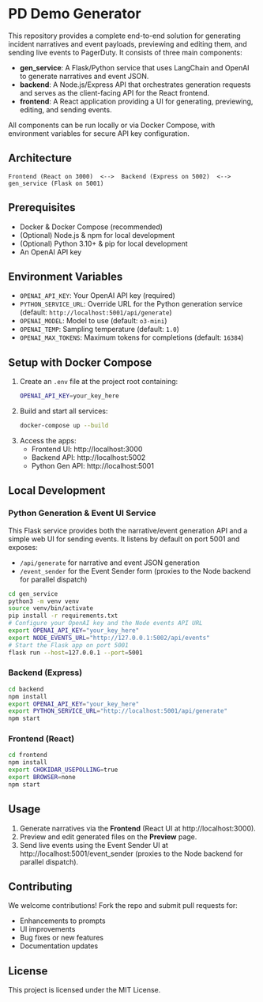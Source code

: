 # PD Demo Generator

This repository provides a complete end-to-end solution for generating incident narratives and event payloads, previewing and editing them, and sending live events to PagerDuty. It consists of three main components:

- **gen_service**: A Flask/Python service that uses LangChain and OpenAI to generate narratives and event JSON.
- **backend**: A Node.js/Express API that orchestrates generation requests and serves as the client-facing API for the React frontend.
- **frontend**: A React application providing a UI for generating, previewing, editing, and sending events.

All components can be run locally or via Docker Compose, with environment variables for secure API key configuration.

## Architecture

```
Frontend (React on 3000)  <-->  Backend (Express on 5002)  <-->  gen_service (Flask on 5001)
```

## Prerequisites

- Docker & Docker Compose (recommended)
- (Optional) Node.js & npm for local development
- (Optional) Python 3.10+ & pip for local development
- An OpenAI API key

## Environment Variables

- `OPENAI_API_KEY`: Your OpenAI API key (required)
- `PYTHON_SERVICE_URL`: Override URL for the Python generation service (default: `http://localhost:5001/api/generate`)
- `OPENAI_MODEL`: Model to use (default: `o3-mini`)
- `OPENAI_TEMP`: Sampling temperature (default: `1.0`)
- `OPENAI_MAX_TOKENS`: Maximum tokens for completions (default: `16384`)

## Setup with Docker Compose

1. Create an `.env` file at the project root containing:
   ```bash
   OPENAI_API_KEY=your_key_here
   ```
2. Build and start all services:
   ```bash
   docker-compose up --build
   ```
3. Access the apps:
   - Frontend UI: http://localhost:3000
   - Backend API: http://localhost:5002
   - Python Gen API: http://localhost:5001

## Local Development

### Python Generation & Event UI Service
This Flask service provides both the narrative/event generation API and a simple web UI for sending events.
It listens by default on port 5001 and exposes:
  - `/api/generate` for narrative and event JSON generation
  - `/event_sender` for the Event Sender form (proxies to the Node backend for parallel dispatch)

```bash
cd gen_service
python3 -m venv venv
source venv/bin/activate
pip install -r requirements.txt
# Configure your OpenAI key and the Node events API URL
export OPENAI_API_KEY="your_key_here"
export NODE_EVENTS_URL="http://127.0.0.1:5002/api/events"
# Start the Flask app on port 5001
flask run --host=127.0.0.1 --port=5001
```

### Backend (Express)
```bash
cd backend
npm install
export OPENAI_API_KEY="your_key_here"
export PYTHON_SERVICE_URL="http://localhost:5001/api/generate"
npm start
```

### Frontend (React)
```bash
cd frontend
npm install
export CHOKIDAR_USEPOLLING=true
export BROWSER=none
npm start
```

## Usage

1. Generate narratives via the **Frontend** (React UI at http://localhost:3000).
2. Preview and edit generated files on the **Preview** page.
3. Send live events using the Event Sender UI at http://localhost:5001/event_sender (proxies to the Node backend for parallel dispatch).

## Contributing

We welcome contributions! Fork the repo and submit pull requests for:
- Enhancements to prompts
- UI improvements
- Bug fixes or new features
- Documentation updates

## License

This project is licensed under the MIT License.